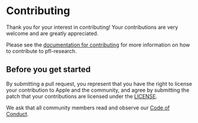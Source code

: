 # Contributing

Thank you for your interest in contributing! Your contributions are very welcome and are greatly appreciated.

Please see the [documentation for contributing](https://shiny-broccoli-z4lqlg4.pages.github.io/support/contributing.html) for more information on how to contribute to pfl-research.

## Before you get started

By submitting a pull request, you represent that you have the right to license your contribution to Apple and the community, and agree by submitting the patch that your contributions are licensed under the [LICENSE](LICENSE).

We ask that all community members read and observe our [Code of Conduct](CODE_OF_CONDUCT.md).
